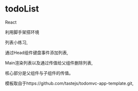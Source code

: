 # todoList
React

利用脚手架搭环境

列表小练习,

通过Head组件键盘事件添加列表,

Main渲染列表以及通过传值给父组件删除列表,

核心部分是父组件与子组件的传值。

模板取自于https://github.com/tastejs/todomvc-app-template.git,

 
